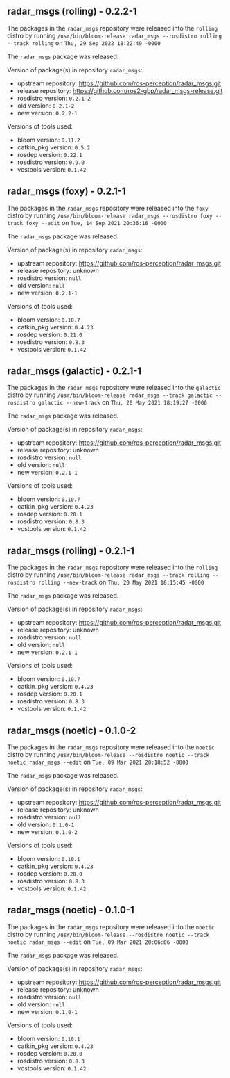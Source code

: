 ## radar_msgs (rolling) - 0.2.2-1

The packages in the `radar_msgs` repository were released into the `rolling` distro by running `/usr/bin/bloom-release radar_msgs --rosdistro rolling --track rolling` on `Thu, 29 Sep 2022 18:22:49 -0000`

The `radar_msgs` package was released.

Version of package(s) in repository `radar_msgs`:

- upstream repository: https://github.com/ros-perception/radar_msgs.git
- release repository: https://github.com/ros2-gbp/radar_msgs-release.git
- rosdistro version: `0.2.1-2`
- old version: `0.2.1-2`
- new version: `0.2.2-1`

Versions of tools used:

- bloom version: `0.11.2`
- catkin_pkg version: `0.5.2`
- rosdep version: `0.22.1`
- rosdistro version: `0.9.0`
- vcstools version: `0.1.42`


## radar_msgs (foxy) - 0.2.1-1

The packages in the `radar_msgs` repository were released into the `foxy` distro by running `/usr/bin/bloom-release radar_msgs --rosdistro foxy --track foxy --edit` on `Tue, 14 Sep 2021 20:36:16 -0000`

The `radar_msgs` package was released.

Version of package(s) in repository `radar_msgs`:

- upstream repository: https://github.com/ros-perception/radar_msgs.git
- release repository: unknown
- rosdistro version: `null`
- old version: `null`
- new version: `0.2.1-1`

Versions of tools used:

- bloom version: `0.10.7`
- catkin_pkg version: `0.4.23`
- rosdep version: `0.21.0`
- rosdistro version: `0.8.3`
- vcstools version: `0.1.42`


## radar_msgs (galactic) - 0.2.1-1

The packages in the `radar_msgs` repository were released into the `galactic` distro by running `/usr/bin/bloom-release radar_msgs --track galactic --rosdistro galactic --new-track` on `Thu, 20 May 2021 18:19:27 -0000`

The `radar_msgs` package was released.

Version of package(s) in repository `radar_msgs`:

- upstream repository: https://github.com/ros-perception/radar_msgs.git
- release repository: unknown
- rosdistro version: `null`
- old version: `null`
- new version: `0.2.1-1`

Versions of tools used:

- bloom version: `0.10.7`
- catkin_pkg version: `0.4.23`
- rosdep version: `0.20.1`
- rosdistro version: `0.8.3`
- vcstools version: `0.1.42`


## radar_msgs (rolling) - 0.2.1-1

The packages in the `radar_msgs` repository were released into the `rolling` distro by running `/usr/bin/bloom-release radar_msgs --track rolling --rosdistro rolling --new-track` on `Thu, 20 May 2021 18:15:45 -0000`

The `radar_msgs` package was released.

Version of package(s) in repository `radar_msgs`:

- upstream repository: https://github.com/ros-perception/radar_msgs.git
- release repository: unknown
- rosdistro version: `null`
- old version: `null`
- new version: `0.2.1-1`

Versions of tools used:

- bloom version: `0.10.7`
- catkin_pkg version: `0.4.23`
- rosdep version: `0.20.1`
- rosdistro version: `0.8.3`
- vcstools version: `0.1.42`


## radar_msgs (noetic) - 0.1.0-2

The packages in the `radar_msgs` repository were released into the `noetic` distro by running `/usr/bin/bloom-release --rosdistro noetic --track noetic radar_msgs --edit` on `Tue, 09 Mar 2021 20:18:52 -0000`

The `radar_msgs` package was released.

Version of package(s) in repository `radar_msgs`:

- upstream repository: https://github.com/ros-perception/radar_msgs.git
- release repository: unknown
- rosdistro version: `null`
- old version: `0.1.0-1`
- new version: `0.1.0-2`

Versions of tools used:

- bloom version: `0.10.1`
- catkin_pkg version: `0.4.23`
- rosdep version: `0.20.0`
- rosdistro version: `0.8.3`
- vcstools version: `0.1.42`


## radar_msgs (noetic) - 0.1.0-1

The packages in the `radar_msgs` repository were released into the `noetic` distro by running `/usr/bin/bloom-release --rosdistro noetic --track noetic radar_msgs --edit` on `Tue, 09 Mar 2021 20:06:06 -0000`

The `radar_msgs` package was released.

Version of package(s) in repository `radar_msgs`:

- upstream repository: https://github.com/ros-perception/radar_msgs.git
- release repository: unknown
- rosdistro version: `null`
- old version: `null`
- new version: `0.1.0-1`

Versions of tools used:

- bloom version: `0.10.1`
- catkin_pkg version: `0.4.23`
- rosdep version: `0.20.0`
- rosdistro version: `0.8.3`
- vcstools version: `0.1.42`


